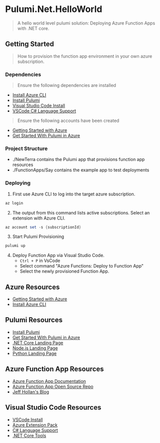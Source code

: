 # Pulumi.Net.HelloWorld

> A hello world level pulumi solution: Deploying Azure Function Apps with .NET core.

## Getting Started

> How to provision the function app environment in your own azure subscription.

### Dependencies

> Ensure the following dependencies are installed

- [Install Azure CLI](https://docs.microsoft.com/en-us/cli/azure/install-azure-cli?view=azure-cli-latest)
- [Install Pulumi](https://www.pulumi.com/docs/get-started/install/)
- [Visual Studio Code  Install](https://code.visualstudio.com/)
- [VSCode C# Language Support](https://marketplace.visualstudio.com/items?itemName=ms-vscode.csharp)

> Ensure the following accounts have been created

- [Getting Started with Azure](https://azure.microsoft.com/en-us/get-started/)
- [Get Started With Pulumi in Azure](https://www.pulumi.com/docs/get-started/azure/configure/)

### Project Structure

- ./NewTerra contains the Pulumi app that provisions function app resources
- ./FunctionApps/Say contains the example app to test deployments

### Deploying

1. First use Azure CLI to log into the target azure subscription.

```powershell
az login
```

2. The output from this command lists active subscriptions. Select an extension with Azure CLI.

```powershell
az account set -s {subscriptionId}
```

3. Start Pulumi Provisioning

```powershell
pulumi up
```

4. Deploy Function App via Visual Studio Code.
   - `Ctrl + P` in VsCode
   - Select command "Azure Functions: Deploy to Function App"
   - Select the newly provisioned Function App.

## Azure Resources

- [Getting Started with Azure](https://azure.microsoft.com/en-us/get-started/)
- [Install Azure CLI](https://docs.microsoft.com/en-us/cli/azure/install-azure-cli?view=azure-cli-latest)

## Pulumi Resources

- [Install Pulumi](https://www.pulumi.com/docs/get-started/install/)
- [Get Started With Pulumi in Azure](https://www.pulumi.com/docs/get-started/azure/)
- [.NET Core Landing Page](https://www.pulumi.com/docs/intro/languages/dotnet/)
- [Node.js Landing Page](https://www.pulumi.com/docs/intro/languages/javascript/)
- [Python Landing Page](https://www.pulumi.com/docs/intro/languages/python/)

## Azure Function App Resources

- [Azure Function App Documentation](https://docs.microsoft.com/en-us/azure/azure-functions/)
- [Azure Function App Open Source Repo](https://github.com/Azure/Azure-Functions)
- [Jeff Hollan's Blog](https://dev.to/jeffhollan)

## Visual Studio Code Resources

- [VSCode Install](https://code.visualstudio.com/)
- [Azure Extension Pack](https://marketplace.visualstudio.com/items?itemName=ms-vscode.vscode-azureextensionpack)
- [C# Language Support](https://marketplace.visualstudio.com/items?itemName=ms-vscode.csharp)
- [.NET Core Tools](https://marketplace.visualstudio.com/items?itemName=formulahendry.dotnet)
  